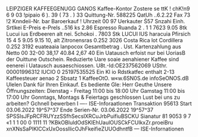 LEIPZIGER KAFFEEGENUGG GANOS Kaffee-Kontor Zostere se ttK ! chK!n9 6 9 03 !pipaio 6 ). 39 ( 73 . ) 33 Quittung-Nr. 588225 QatUh ..6.2.22 Fax 73 !2 Knndeii-Nr. bar Baroerkauf ! Uhrzeit 00 97 Uerkauter Ś57 Snzahi Einh. Srtlkei E-Preis e-Prels ..516 ks 2.86 Espresso Ruanda 2 . 1 1 7623 9.05 8tk Lucui ius Erdbeeren alt nei. 5chokoi . 7803 Stk LUCUI IUS haracuia Pfirsich 15 4 5 9.05 9.15 10, alt Zitronensras 0.252 3026 Costa Rica lot Cordillera 0.252 3192 euateaaia lanpocox Gesamtbetrag . Ust. Kartenzahlung aus Netto 00 32-00 38,17 40.84 2,67 40 Ein Uatausch erfoist nur bei UoriasB der Ouittune Outschein. Reduzierte Uare soaie aenahiener Kaffee sind eenerei i Uatausch ausaeschiossen. U8t.-Id:OE237562069 USthr. 00001996312 lUCIO 0 25197535525 Ein Kl io Rdstkatfec enthalt 2-13 Kaffeesteuer aenao 2 Sbsatz 1 KaffeeOtO. w«w.6SN0S.de infoSeONOS.dB Ulelen Dank für Ihren Einkauf. Es bediente Gle: Herr Geuthe Unsere Öffnungszeiten: Dienstag - Freitag 11:00 bis 18:00 Uhr Gamstag 11:00 bis 17:00 Uhr Gonntags, Montags & Feiertags geschlossen Lust bei uns zu arbeiten? Gchnell bewerben I —- ISE-InforaatIonen Transaktion 95613 Start 03.06.2022 19^57^37 Ende Serien-Nr. 03.06.2022 19^57^37 SPSSIsJFpRCFRUYzzSSfhSecsIXRCuJrbPuifiuBSCKU Sianatur 81 9053 9 7 «1 1 1 00 0 1111 11 ?KBkOBluldOdSKlEhUaulOUSCkFCUlkxZr.proeiBru xnXNsSaPIKlCCxUxOossllicOJhFkeifieZUUOdhntfB — ISE-Infornationen
